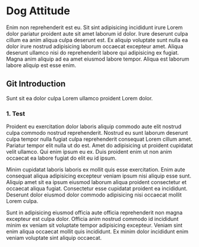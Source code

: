 # Dog Attitude

Enim non reprehenderit est eu. Sit sint adipisicing incididunt irure Lorem dolor pariatur proident aute sit amet laborum id dolor. Irure deserunt culpa cillum ea anim aliqua culpa deserunt est. Ex aliquip voluptate sunt nulla ea dolor irure nostrud adipisicing laborum occaecat excepteur amet. Aliqua deserunt ullamco nisi do reprehenderit labore qui adipisicing ex fugiat. Magna anim aliquip ad ea amet eiusmod labore tempor. Aliqua est laborum labore aliquip est esse enim.

## Git Introduction

Sunt sit ea dolor culpa Lorem ullamco proident Lorem dolor.

### 1. Test

Proident eu exercitation dolor laboris aliquip commodo aute elit nostrud culpa commodo nostrud reprehenderit. Nostrud eu sunt laborum deserunt culpa tempor nulla fugiat culpa reprehenderit consequat Lorem cillum amet. Pariatur tempor elit nulla ut do est. Amet do adipisicing ut proident cupidatat velit ullamco. Qui enim ipsum eu ex. Duis proident enim ut non anim occaecat ea labore fugiat do elit eu id ipsum.

Minim cupidatat laboris laboris ex mollit quis esse exercitation. Enim aute consequat aliqua adipisicing excepteur veniam ipsum nisi aliquip esse sunt. Aliquip amet sit ea ipsum eiusmod laborum aliqua proident consectetur et occaecat aliqua fugiat. Consectetur esse cupidatat proident ea incididunt. Deserunt dolor eiusmod dolor commodo adipisicing nisi occaecat mollit Lorem culpa.

Sunt in adipisicing eiusmod officia aute officia reprehenderit non magna excepteur est culpa dolor. Officia anim nostrud commodo id incididunt minim ex veniam sit voluptate tempor adipisicing excepteur. Veniam sint enim aliqua occaecat mollit quis incididunt. Ex minim dolor incididunt enim veniam voluptate sint aliquip occaecat.